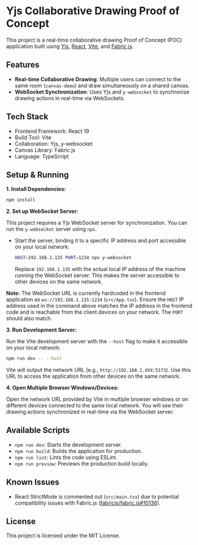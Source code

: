 # Yjs Collaborative Drawing Proof of Concept

This project is a real-time collaborative drawing Proof of Concept (POC) application built using [Yjs](https://github.com/yjs/yjs), [React](https://react.dev/), [Vite](https://vitejs.dev/), and [Fabric.js](http://fabricjs.com/).

## Features

*   **Real-time Collaborative Drawing**: Multiple users can connect to the same room (`canvas-demo`) and draw simultaneously on a shared canvas.
*   **WebSocket Synchronization**: Uses Yjs and `y-websocket` to synchronize drawing actions in real-time via WebSockets.

## Tech Stack

*   Frontend Framework: React 19
*   Build Tool: Vite
*   Collaboration: Yjs, y-websocket
*   Canvas Library: Fabric.js
*   Language: TypeScript

## Setup & Running

**1. Install Dependencies:**

```bash
npm install
```

**2. Set up WebSocket Server:**

This project requires a Yjs WebSocket server for synchronization. You can run the `y-websocket` server using `npx`.

*   Start the server, binding it to a specific IP address and port accessible on your local network:
    ```bash
    HOST=192.168.1.135 PORT=1234 npx y-websocket
    ```
    Replace `192.168.1.135` with the actual local IP address of the machine running the WebSocket server. This makes the server accessible to other devices on the same network.

**Note:** The WebSocket URL is currently hardcoded in the frontend application as `ws://192.168.1.135:1234` (`src/App.tsx`). Ensure the `HOST` IP address used in the command above matches the IP address in the frontend code and is reachable from the client devices on your network. The `PORT` should also match.

**3. Run Development Server:**

Run the Vite development server with the `--host` flag to make it accessible on your local network:

```bash
npm run dev -- --host
```

Vite will output the network URL (e.g., `http://192.168.1.XXX:5173`). Use this URL to access the application from other devices on the same network.

**4. Open Multiple Browser Windows/Devices:**

Open the network URL provided by Vite in multiple browser windows or on different devices connected to the same local network. You will see their drawing actions synchronized in real-time via the WebSocket server.

## Available Scripts

*   `npm run dev`: Starts the development server.
*   `npm run build`: Builds the application for production.
*   `npm run lint`: Lints the code using ESLint.
*   `npm run preview`: Previews the production build locally.

## Known Issues

*   React StrictMode is commented out (`src/main.tsx`) due to potential compatibility issues with Fabric.js ([fabricjs/fabric.js#10136](https://github.com/fabricjs/fabric.js/issues/10136)).

## License

This project is licensed under the MIT License.
